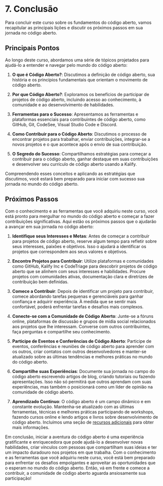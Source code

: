 # 7. Conclusão

Para concluir este curso sobre os fundamentos do código aberto, vamos recapitular as principais lições e discutir os próximos passos em sua jornada no código aberto.

## Principais Pontos

Ao longo deste curso, abordamos uma série de tópicos projetados para ajudá-lo a entender e navegar pelo mundo do código aberto:

1. **O que é Código Aberto?**: Discutimos a definição de código aberto, sua história e os princípios fundamentais que orientam o movimento de código aberto.

2. **Por que Código Aberto?**: Exploramos os benefícios de participar de projetos de código aberto, incluindo acesso ao conhecimento, à comunidade e ao desenvolvimento de habilidades.

3. **Ferramentas para o Sucesso**: Apresentamos as ferramentas e plataformas essenciais para contribuintes de código aberto, como GitHub, Git, CodeSee, Visual Studio Code e Discord.

4. **Como Contribuir para o Código Aberto**: Discutimos o processo de encontrar projetos para trabalhar, enviar contribuições, integrar-se a novos projetos e o que acontece após o envio de sua contribuição.

5. **O Segredo do Sucesso**: Compartilhamos estratégias para começar a contribuir para o código aberto, ganhar destaque em suas contribuições e desenvolver seu currículo de código aberto usando a Kalify.

Compreendendo esses conceitos e aplicando as estratégias que discutimos, você estará bem preparado para iniciar com sucesso sua jornada no mundo do código aberto.

## Próximos Passos

Com o conhecimento e as ferramentas que você adquiriu neste curso, você está pronto para mergulhar no mundo do código aberto e começar a fazer contribuições significativas. Aqui estão os próximos passos que o ajudarão a avançar em sua jornada no código aberto:

1. **Identifique seus Interesses e Metas**: Antes de começar a contribuir para projetos de código aberto, reserve algum tempo para refletir sobre seus interesses, paixões e objetivos. Isso o ajudará a identificar os projetos que correspondem aos seus valores e objetivos.

2. **Encontre Projetos para Contribuir**: Utilize plataformas e comunidades como GitHub, Kalify Inc e CodeTriage para descobrir projetos de código aberto que se alinhem com seus interesses e habilidades. Procure projetos com comunidades ativas, documentação clara e diretrizes de contribuição bem definidas.

3. **Comece a Contribuir**: Depois de identificar um projeto para contribuir, comece abordando tarefas pequenas e gerenciáveis para ganhar confiança e adquirir experiência. À medida que se sentir mais confortável, poderá enfrentar tarefas e desafios mais complexos.

4. **Conecte-se com a Comunidade de Código Aberto**: Junte-se a fóruns online, plataformas de discussão e grupos de mídia social relacionados aos projetos que lhe interessam. Converse com outros contribuintes, faça perguntas e compartilhe seu conhecimento.

5. **Participe de Eventos e Conferências de Código Aberto**: Participe de eventos, conferências e reuniões de código aberto para aprender com os outros, criar contatos com outros desenvolvedores e manter-se atualizado sobre as últimas tendências e melhores práticas no mundo do código aberto.

6. **Compartilhe suas Experiências**: Documente sua jornada no campo do código aberto escrevendo artigos de blog, criando tutoriais ou fazendo apresentações. Isso não só permitirá que outros aprendam com suas experiências, mas também o posicionará como um líder de opinião na comunidade de código aberto.

7. **Aprendizado Contínuo**: O código aberto é um campo dinâmico e em constante evolução. Mantenha-se atualizado com as últimas ferramentas, técnicas e melhores práticas participando de workshops, fazendo cursos online e lendo artigos e livros sobre desenvolvimento de código aberto. Incluímos uma seção de [recursos adicionais](./08-recursos-adicionais.md) para obter mais informações.

Em conclusão, iniciar a aventura do código aberto é uma experiência gratificante e enriquecedora que pode ajudá-lo a desenvolver novas habilidades, criar vínculos com pessoas que compartilham suas ideias e ter um impacto duradouro nos projetos em que trabalha. Com o conhecimento e as ferramentas que você adquiriu neste curso, você está bem preparado para enfrentar os desafios empolgantes e aproveitar as oportunidades que o esperam no mundo do código aberto. Então, vá em frente e comece a contribuir, a comunidade de código aberto aguarda ansiosamente sua participação!